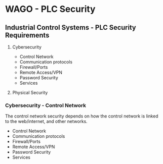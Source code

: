 <!--
Title:    WAGO - PLC Security
Author:   AndyNgKM
Date:     June 12, 2020
-->

# WAGO - PLC Security

## Industrial Control Systems - PLC Security Requirements

1. Cybersecurity

    * Control Network  
    * Communication protocols  
    * Firewall/Ports  
    * Remote Access/VPN  
    * Password Security  
    * Services  

2. Physical Security

### Cybersecurity - Control Network

The control network security depends on how the control network is linked to the web/internet, and other networks.

* Control Network  
* Communication protocols  
* Firewall/Ports  
* Remote Access/VPN  
* Password Security  
* Services  
